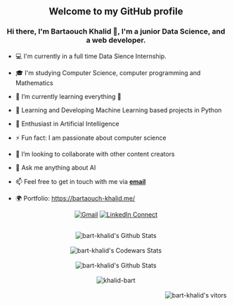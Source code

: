   <div align="center">
    <h2>Welcome to my GitHub profile</h2>
  </div>
 <div align="center">
   <h3><b> Hi there, I'm Bartaouch Khalid 👋, I'm a junior Data Science, and a web developer.</b></h3>
</div>
  <div align="left">
 

  

- 💻 I'm currently in a full time Data Sience Internship.
- 🎓 I'm studying Computer Science, computer programming and Mathematics
- 🌱 I’m currently learning everything 🤣  <br>
- 🔭 Learning and Developing Machine Learning based projects in Python
- 🌱 Enthusiast in Artificial Intelligence
- ⚡ Fun fact: I am passionate about computer science <br>
- 👯 I’m looking to collaborate with other content creators  <br>
- 💬 Ask me anything about AI
- 📫 Feel free to get in touch with me via <a href="mailto:bartyouger@gmail.com"><b>email</b></a>
- 🌍 Portfolio: https://bartaouch-khalid.me/
  
  
  </div>
  
  <div align="center">

  [![Gmail](https://img.shields.io/badge/%20-Send%20Mail-black?color=14171A&labelColor=ef5350&logo=gmail&logoColor=ffffff)](mailto:bartyouger@gmail.com)
[![LinkedIn Connect](https://img.shields.io/badge/%20-Connect-black?color=14171A&labelColor=212121&logo=linkedin&logoColor=ffffff)](https://www.linkedin.com/in/bartaouchkhalid/)
  
</div>
  

<br/>
  <div align="center">
    <img align="center" src="https://github-readme-stats.vercel.app/api?username=bart-khalid&&show_icons=true&count_private=true&icon_color=31c48d&text_color=4b5563&%20bg_color=f4f5f7" alt="bart-khalid's Github Stats">
  </div>
<br/>
  
  <div align="center" >
    <img align="center" src="https://www.codewars.com/users/bart-khalid/badges/large" alt="bart-khalid's Codewars Stats">
  </div> 

  <br/>
  <div  align="center">
    <img align="center" src="https://github-readme-stats.vercel.app/api/top-langs/?username=bart-khalid&layout=compact" alt="bart-khalid's Github Stats">
  </div>
  <br/>
  <div align="center"><img align="center" src="https://github-readme-streak-stats.herokuapp.com?user=bart-khalid&theme=dark&hide_border=true" alt="khalid-bart" /></div>


<br />


<div  align="right">
    <img align="center" src="https://gpvc.arturio.dev/bart-khalid" alt="bart-khalid's vitors">
  </div>
 
